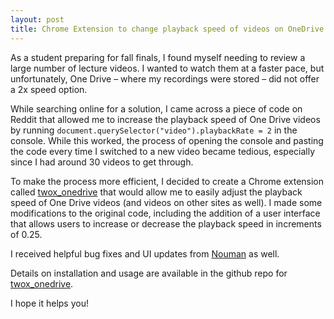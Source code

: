 ```yaml
---
layout: post
title: Chrome Extension to change playback speed of videos on OneDrive
---
```



As a student preparing for fall finals, I found myself needing to review a large number of lecture videos. I wanted to watch them at a faster pace, but unfortunately, One Drive – where my recordings were stored – did not offer a 2x speed option.

While searching online for a solution, I came across a piece of code on Reddit that allowed me to increase the playback speed of One Drive videos by running `document.querySelector("video").playbackRate = 2` in the console. While this worked, the process of opening the console and pasting the code every time I switched to a new video became tedious, especially since I had around 30 videos to get through.

To make the process more efficient, I decided to create a Chrome extension called [twox_onedrive](https://github.com/martianbilal/twox_onedrive/) that would allow me to easily adjust the playback speed of One Drive videos (and videos on other sites as well). I made some modifications to the original code, including the addition of a user interface that allows users to increase or decrease the playback speed in increments of 0.25.

I received helpful bug fixes and UI updates from [Nouman](https://github.com/MNoumanAbbasi) as well. 

Details on installation and usage are available in the github repo for [twox_onedrive](https://github.com/martianbilal/twox_onedrive/).

I hope it helps you!

